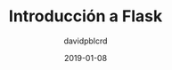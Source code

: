 ---
title: "Introducción a Flask"
layout: external_post
date: 2019-01-08
projects: false
hidden: false # don't count this post in blog pagination
category: blog
author: davidpblcrd
externalLink: https://clouding.io/kb/introduccion-a-flask/
---
